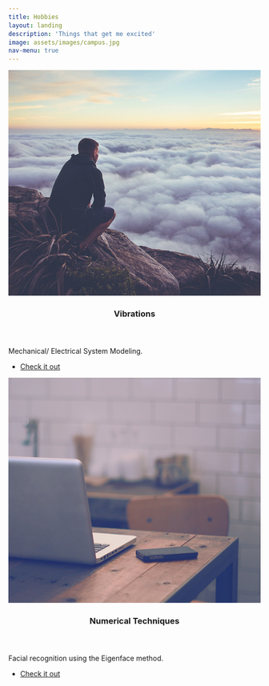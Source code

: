 ```yaml
---
title: Hobbies
layout: landing
description: 'Things that get me excited'
image: assets/images/campus.jpg
nav-menu: true
---
```


<!-- Main -->
<div id="main">

<!-- One -->
<!-- <section id="one">
	<div class="inner">
		<header class="major">
			<h2>Sed amet aliquam</h2>
		</header>
		<p>Nullam et orci eu lorem consequat tincidunt vivamus et sagittis magna sed nunc rhoncus condimentum sem. In efficitur ligula tate urna. Maecenas massa vel lacinia pellentesque lorem ipsum dolor. Nullam et orci eu lorem consequat tincidunt. Vivamus et sagittis libero. Nullam et orci eu lorem consequat tincidunt vivamus et sagittis magna sed nunc rhoncus condimentum sem. In efficitur ligula tate urna.</p>
	</div>
</section>
-->

<!-- Two -->
<section id="two" class="spotlights">
	<section>
		<a href="/2018/05/20/vibrations.html" class="image">
			<img src="assets/images/pic08.jpg" alt="" data-position="center center" />
		</a>
		<div class="content">
			<div class="inner">
				<header class="major">
					<h3>Vibrations</h3>
				</header>
				<p>Mechanical/ Electrical System Modeling.</p>
				<ul class="actions">
					<li><a href="/2018/05/20/vibrations.html" class="button">Check it out</a></li>
				</ul>
			</div>
		</div>
	</section>
	<section>
		<a href="/2018/05/20/numtech.html" class="image">
			<img src="assets/images/pic09.jpg" alt="" data-position="top center" />
		</a>
		<div class="content">
			<div class="inner">
				<header class="major">
					<h3>Numerical Techniques</h3>
				</header>
				<p>Facial recognition using the Eigenface method.</p>
				<ul class="actions">
					<li><a href="/2018/05/20/numtech.html" class="button">Check it out</a></li>
				</ul>
			</div>
		</div>
	</section>
</section>

<!-- Three -->
<!--
<section id="three">
	<div class="inner">
		<header class="major">
			<h2>Schoolwork</h2>
		</header>
		<p>Nullam et orci eu lorem consequat tincidunt vivamus et sagittis libero. Mauris aliquet magna magna sed nunc rhoncus pharetra. Pellentesque condimentum sem. In efficitur ligula tate urna. Maecenas laoreet massa vel lacinia pellentesque lorem ipsum dolor. Nullam et orci eu lorem consequat tincidunt. Vivamus et sagittis libero. Mauris aliquet magna magna sed nunc rhoncus amet pharetra et feugiat tempus.</p>
		<ul class="actions">
			<li><a href="generic.html" class="button next">huh</a></li>
		</ul>
	</div>
</section>
-->
</div>
